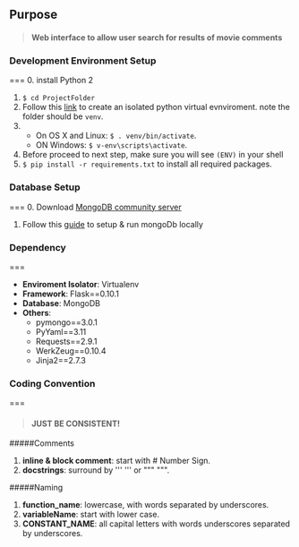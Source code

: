 ## Purpose
>#### Web interface to allow user search for results of movie comments

### Development Environment Setup
===
0. install Python 2
1. `$ cd ProjectFolder`
2. Follow this [link](http://flask.pocoo.org/docs/0.10/installation/#virtualenv) to create an isolated python virtual evnviroment. note the folder should be `venv`.
3. * On OS X and Linux: `$ . venv/bin/activate`.
   * ON Windows: `$ v-env\scripts\activate`.
4. Before proceed to next step, make sure you will see `(ENV)` in your shell
5. `$ pip install -r requirements.txt` to install all required packages.


### Database Setup
===
0. Download [MongoDB community server](https://www.mongodb.com/download-center?jmp=nav#community)
1. Follow this [guide](https://docs.mongodb.com/v3.2/administration/install-community/) to setup & run mongoDb locally


### Dependency
===
* **Enviroment Isolator**: Virtualenv
* **Framework**: Flask==0.10.1
* **Database**: MongoDB
* **Others**:
  * pymongo==3.0.1
  * PyYaml==3.11
  * Requests==2.9.1
  * WerkZeug==0.10.4
  * Jinja2==2.7.3


### Coding Convention
===
>#### JUST BE CONSISTENT!

#####Comments
1. **inline & block comment**: start with # Number Sign.
2. **docstrings**: surround by ''' ''' or """ """.

#####Naming
1. **function_name**: lowercase, with words separated by underscores.
2. **variableName**: start with lower case.
3. **CONSTANT_NAME**: all capital letters with words underscores separated by underscores.
